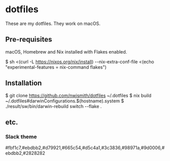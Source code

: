 # dotfiles

These are my dotfiles. They work on macOS.

## Pre-requisites

macOS, Homebrew and Nix installed with Flakes enabled.

  $ sh <(curl -L https://nixos.org/nix/install) --nix-extra-conf-file <(echo "experimental-features = nix-command flakes")

## Installation

  $ git clone https://github.com/nwjsmith/dotfiles ~/.dotfiles
  $ nix build ~/.dotfiles\#darwinConfigurations.$(hostname).system
  $ ./result/sw/bin/darwin-rebuild switch --flake .

## etc.

### Slack theme

  #fbf1c7,#ebdbb2,#d79921,#665c54,#d5c4a1,#3c3836,#98971a,#9d0006,#ebdbb2,#2828282
